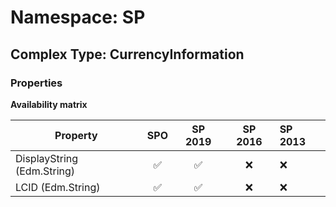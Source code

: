 # Namespace: SP

## Complex Type: CurrencyInformation

### Properties

**Availability matrix**

Property | SPO | SP 2019 | SP 2016 | SP 2013
----------|:---:|:-------:|:-------:|:-------
DisplayString (Edm.String) | ✅ | ✅ | ❌ | ❌
LCID (Edm.String) | ✅ | ✅ | ❌ | ❌
